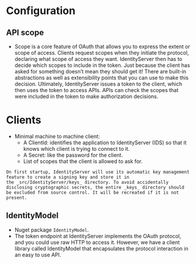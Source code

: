 # Configuration
## API scope
- Scope is a core feature of OAuth that allows you to express the extent or scope of access. Clients request scopes when they initiate the protocol, declaring what scope of access they want. IdentityServer then has to decide which scopes to include in the token. Just because the client has asked for something doesn’t mean they should get it! There are built-in abstractions as well as extensibility points that you can use to make this decision. Ultimately, IdentityServer issues a token to the client, which then uses the token to access APIs. APIs can check the scopes that were included in the token to make authorization decisions.
# Clients
- Minimal machine to machine client:
	- A ClientId: identifies the application to IdentityServer (IDS) so that it knows which client is trying to connect to it.
	- A Secret: like the password for the client.
	- List of scopes that the client is allowed to ask for.
```ad-note
On first startup, IdentityServer will use its automatic key management feature to create a signing key and store it in the _src/IdentityServer/keys_ directory. To avoid accidentally disclosing cryptographic secrets, the entire _keys_ directory should be excluded from source control. It will be recreated if it is not present.
```
## IdentityModel
- Nuget package `IdentityModel`.
- The token endpoint at IdentityServer implements the OAuth protocol, and you could use raw HTTP to access it. However, we have a client library called IdentityModel that encapsulates the protocol interaction in an easy to use API.
